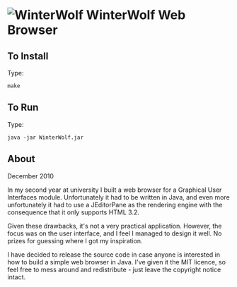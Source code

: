 # ![WinterWolf](https://raw.github.com/nbrunt/WinterWolf/master/images/logo.png "WinterWolf") WinterWolf Web Browser

## To Install

Type:

```
make
```

## To Run

Type:

```
java -jar WinterWolf.jar
```

## About

December 2010

In my second year at university I built a web browser for a Graphical User Interfaces module. Unfortunately it had to be written in Java, and even more unfortunately it had to use a JEditorPane as the rendering engine with the consequence that it only supports HTML 3.2.

Given these drawbacks, it's not a very practical application. However, the focus was on the user interface, and I feel I managed to design it well. No prizes for guessing where I got my inspiration.

I have decided to release the source code in case anyone is interested in how to build a simple web browser in Java. I've given it the MIT licence, so feel free to mess around and redistribute - just leave the copyright notice intact.
